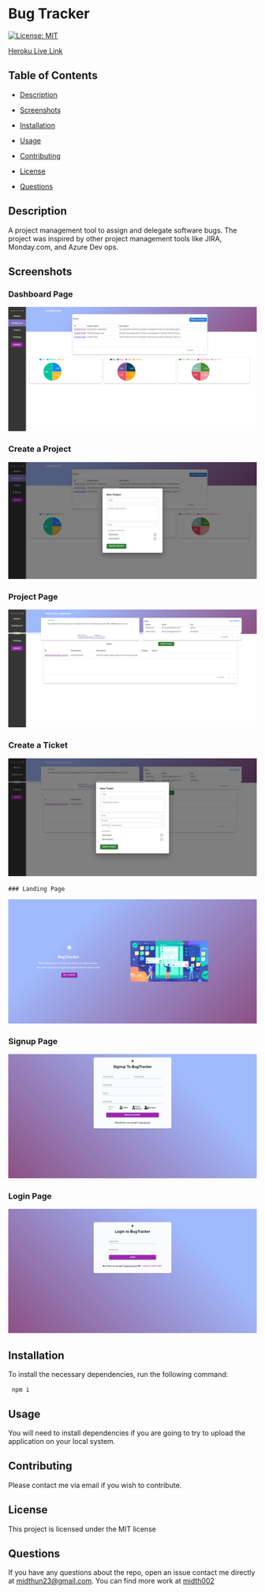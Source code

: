   # Bug Tracker

   [![License: MIT](https://img.shields.io/badge/License-MIT-yellow.svg)](https://opensource.org/licenses/MIT)

   [Heroku Live Link](https://peaceful-bastion-87144.herokuapp.com/)
  
  ## Table of Contents 

  * [Description](#description)

  * [Screenshots](#screenshots)
  
  * [Installation](#installation)
  
  * [Usage](#usage)
  
  * [Contributing](#contributing)

  * [License](#license)

  * [Questions](#questions)

  ## Description

  A project management tool to assign and delegate software bugs. The project was inspired by other project management tools like JIRA, Monday.com, and Azure Dev ops. 


  ## Screenshots

  ### Dashboard Page

  ![Dashboard](./images/dashboard.png)

  ### Create a Project  

  ![Project_Creation](./images/createProject.png)

  ### Project Page

  ![Project_Page](./images/projectPage.png)

  ### Create a Ticket 

  ![Ticket_Creation](./images/createTicket.png)

    ### Landing Page

  ![Landing Page](./images/landingPage.png)


  ### Signup Page 

  ![Signup](./images/signup.png)

  ### Login Page

  ![Login](./images/login.png)



  
  ## Installation 

  To install the necessary dependencies, run the following command:
  
  ```Dependencies
   npm i
  ```  
  ## Usage

  You will need to install dependencies if you are going to try to upload the application on your local system.
  
  ## Contributing

  Please contact me via email if you wish to contribute.
  

  ## License

  This project is licensed under the MIT license 

  ## Questions
  
  If you have any questions about the repo, open an issue contact me directly at [midthun23@gmail.com](mailto:midthun23@gmail.com). You can find more work at [midth002](https://github.com/midth002)